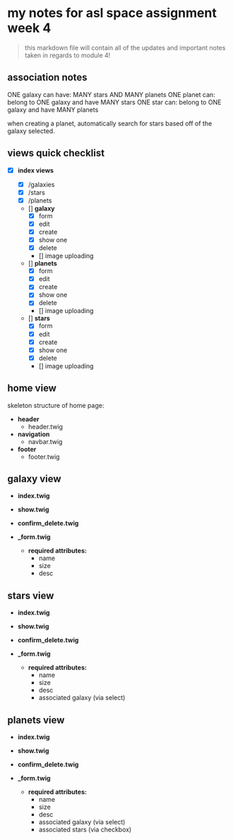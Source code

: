 # my notes for asl space assignment week 4

> this markdown file will contain all of the updates and important notes taken in regards to module 4!

## association notes

ONE galaxy can have: MANY stars AND MANY planets
ONE planet can: belong to ONE galaxy and have MANY stars
ONE star can: belong to ONE galaxy and have MANY planets

when creating a planet, automatically search for stars based off of the galaxy selected.

## views quick checklist

- [x] **index views**

  - [x] /galaxies
  - [x] /stars
  - [x] /planets

  - [] **galaxy**
    - [x] form
    - [x] edit
    - [x] create
    - [x] show one
    - [x] delete
    - [] image uploading
  - [] **planets**
    - [x] form
    - [x] edit
    - [x] create
    - [x] show one
    - [x] delete
    - [] image uploading
  - [] **stars**
    - [x] form
    - [x] edit
    - [x] create
    - [x] show one
    - [x] delete
    - [] image uploading

## home view

skeleton structure of home page:

- **header**
  - header.twig
- **navigation**
  - navbar.twig
- **footer**
  - footer.twig

## galaxy view

- **index.twig**

- **show.twig**

- **confirm_delete.twig**

- **\_form.twig**
  - **required attributes:**
    - name
    - size
    - desc

## stars view

- **index.twig**

- **show.twig**

- **confirm_delete.twig**

- **\_form.twig**
  - **required attributes:**
    - name
    - size
    - desc
    - associated galaxy (via select)

## planets view

- **index.twig**

- **show.twig**

- **confirm_delete.twig**

- **\_form.twig**
  - **required attributes:**
    - name
    - size
    - desc
    - associated galaxy (via select)
    - associated stars (via checkbox)
